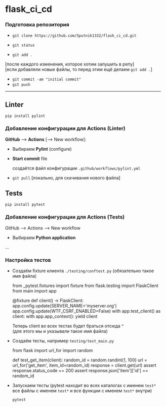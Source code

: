 # flask_ci_cd


### Подготовка репозитория
- `git clone https://github.com/Sputnik1332/flask_ci_cd.git`


- `git status`


- `git add .`

[после каждого изменения, которое хотим запушить в репу] \
[если добавляли новые файлы, то перед этим ещё делаем `git add .`]
- `git commit -am "initial commit"`
- `git push`

-----

## Linter

`pip install pylint`

### Добавление конфигурации для Actions (Linter)

**GitHub** --> **Actions** [--> New workflow]:

- Выбираем **Pylint** (configure)


- **Start commit** file

    создаётся файл конфигурации
`.github/workflows/pylint.yml`


- `git pull` [локально, для скачивания нового файла]



## Tests

`pip install pytest`

### Добавление конфигурации для Actions (Tests)

GitHub --> Actions --> New workflow

- Выбираем **Python application**

...


### Настройка тестов

- Создаём fixture клиента `./testing/conftest.py` (обязательно такое имя файла)


    from _pytest.fixtures import fixture
    from flask.testing import FlaskClient
    from main import app
    
    
    @fixture
    def client() -> FlaskClient:
        app.config.update(SERVER_NAME='myserver.org')
        app.config.update(WTF_CSRF_ENABLED=False)
        with app.test_client() as client:
            with app.app_context():
                yield client

  Теперь client во всех тестах будет браться отсюда ^ \
  (для этого мы и указывали такое имя файла)
  
- Создаём тесты, например `testing/test_main.py`


    from flask import url_for
    import random
    
    
    def test_get_item(client):
        random_id = random.randint(1, 100)
        url = url_for('get_item', item_id=random_id)
        response = client.get(url)
        assert response.status_code == 200
        assert response.json['item']['id'] == random_id


- Запускаем тесты (pytest находит во всех каталогах с именем `test*` все файлы с именем `test*` и все функции с именем `test*` внутри)

  `pytest`
